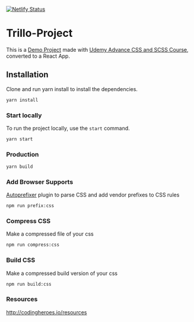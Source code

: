 [![Netlify Status](https://api.netlify.com/api/v1/badges/7bc9657e-155d-4717-84cc-cf7e5b386666/deploy-status)](https://app.netlify.com/sites/trillo-react-app/deploys)

# Trillo-Project

This is a [Demo Project](https://trillo-react-project.netlify.app) made with [ Udemy Advance CSS and SCSS Course](https://github.com/jonasschmedtmann/advanced-css-course), converted to a React App.

## Installation

Clone and run yarn install to install the dependencies.

```bash
yarn install
```

### Start locally

To run the project locally, use the `start` command.

```bash
yarn start
```

### Production

```bash
yarn build
```

### Add Browser Supports

[Autoprefixer](https://www.npmjs.com/package/autoprefixer) plugin to parse CSS and add vendor prefixes to CSS rules

```bash
npm run prefix:css
```

### Compress CSS

Make a compressed file of your css

```bash
npm run compress:css
```

### Build CSS

Make a compressed build version of your css

```bash
npm run build:css
```

### Resources

http://codingheroes.io/resources
